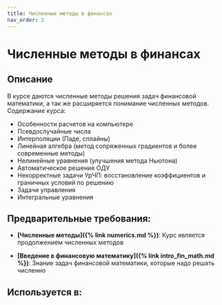 ```yaml
---
title: Численные методы в финансах
nav_order: 2
---
```


# Численные методы в финансах


## Описание 
В курсе даются численные методы решения задач финансовой математики, а так же расширяется понимание численных методов.
Содержание курса:
- Особенности расчетов на компьютере
- Псевдослучайные числа
- Интерполяции (Паде, сплайны)
- Линейная алгебра (метод сопряженных градиентов и более современные методы)
- Нелинейные уравнения (улучшения метода Ньютона)
- Автоматическое решение ОДУ
- Некорректные задачи УрЧП: восстановление коэффициентов и граничных условий по решению
- Задачи управления
- Интегральные уравнения


## Предварительные требования:

- **[Численные методы]({% link numerics.md %})**: Курс является продолжением численных методов


- **[Введение в финансовую математику]({% link intro_fin_math.md %})**: Знание задач финансовой математики, которые надо решать численно



## Используется в:
